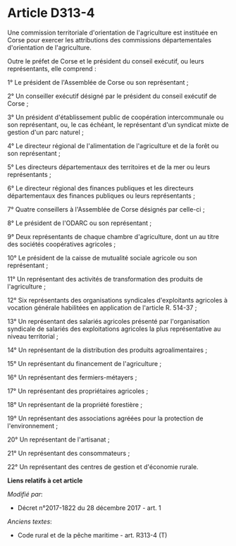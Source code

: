 # Article D313-4

Une commission territoriale d'orientation de l'agriculture est instituée en Corse pour exercer les attributions des
commissions départementales d'orientation de l'agriculture.

Outre le préfet de Corse et le président du conseil exécutif, ou leurs représentants, elle comprend :

1° Le président de l'Assemblée de Corse ou son représentant ;

2° Un conseiller exécutif désigné par le président du conseil exécutif de Corse ;

3° Un président d'établissement public de coopération intercommunale ou son représentant, ou, le cas échéant, le représentant
d'un syndicat mixte de gestion d'un parc naturel ;

4° Le directeur régional de l'alimentation de l'agriculture et de la forêt ou son représentant ;

5° Les directeurs départementaux des territoires et de la mer ou leurs représentants ;

6° Le directeur régional des finances publiques et les directeurs départementaux des finances publiques ou leurs
représentants ;

7° Quatre conseillers à l'Assemblée de Corse désignés par celle-ci ;

8° Le président de l'ODARC ou son représentant ;

9° Deux représentants de chaque chambre d'agriculture, dont un au titre des sociétés coopératives agricoles ;

10° Le président de la caisse de mutualité sociale agricole ou son représentant ;

11° Un représentant des activités de transformation des produits de l'agriculture ;

12° Six représentants des organisations syndicales d'exploitants agricoles à vocation générale habilitées en application de
l'article R. 514-37 ;

13° Un représentant des salariés agricoles présenté par l'organisation syndicale de salariés des exploitations agricoles la
plus représentative au niveau territorial ;

14° Un représentant de la distribution des produits agroalimentaires ;

15° Un représentant du financement de l'agriculture ;

16° Un représentant des fermiers-métayers ;

17° Un représentant des propriétaires agricoles ;

18° Un représentant de la propriété forestière ;

19° Un représentant des associations agréées pour la protection de l'environnement ;

20° Un représentant de l'artisanat ;

21° Un représentant des consommateurs ;

22° Un représentant des centres de gestion et d'économie rurale.

**Liens relatifs à cet article**

_Modifié par_:

  - Décret n°2017-1822 du 28 décembre 2017 - art. 1

_Anciens textes_:

  - Code rural et de la pêche maritime - art. R313-4 (T)
